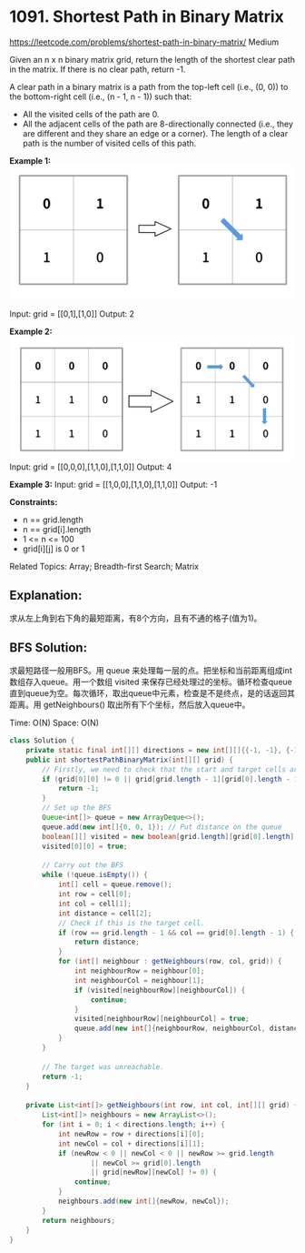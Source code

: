 # 1091. Shortest Path in Binary Matrix
<https://leetcode.com/problems/shortest-path-in-binary-matrix/>
Medium

Given an n x n binary matrix grid, return the length of the shortest clear path in the matrix. If there is no clear path, return -1.

A clear path in a binary matrix is a path from the top-left cell (i.e., (0, 0)) to the bottom-right cell (i.e., (n - 1, n - 1)) such that:

* All the visited cells of the path are 0.
* All the adjacent cells of the path are 8-directionally connected (i.e., they are different and they share an edge or a corner).
The length of a clear path is the number of visited cells of this path.

**Example 1:**
![alt text](../resources/1091_q1.png)

Input: grid = [[0,1],[1,0]]
Output: 2

**Example 2:**
![alt text](../resources/1091_q2.png)
Input: grid = [[0,0,0],[1,1,0],[1,1,0]]
Output: 4

**Example 3:**
Input: grid = [[1,0,0],[1,1,0],[1,1,0]]
Output: -1

**Constraints:**

* n == grid.length
* n == grid[i].length
* 1 <= n <= 100
* grid[i][j] is 0 or 1

Related Topics: Array; Breadth-first Search; Matrix

## Explanation: 
求从左上角到右下角的最短距离，有8个方向，且有不通的格子(值为1)。


## BFS Solution: 
求最短路径一般用BFS。用 queue 来处理每一层的点。把坐标和当前距离组成int数组存入queue。用一个数组 visited 来保存已经处理过的坐标。循环检查queue直到queue为空。每次循环，取出queue中元素，检查是不是终点，是的话返回其距离。用 getNeighbours() 取出所有下个坐标，然后放入queue中。

Time: O(N)
Space: O(N)

```java
class Solution {
    private static final int[][] directions = new int[][]{{-1, -1}, {-1, 0}, {-1, 1}, {0, -1}, {0, 1}, {1, -1}, {1, 0}, {1, 1}};
    public int shortestPathBinaryMatrix(int[][] grid) {
        // Firstly, we need to check that the start and target cells are open.
        if (grid[0][0] != 0 || grid[grid.length - 1][grid[0].length - 1] != 0) {
            return -1;
        }
        // Set up the BFS
        Queue<int[]> queue = new ArrayDeque<>();
        queue.add(new int[]{0, 0, 1}); // Put distance on the queue
        boolean[][] visited = new boolean[grid.length][grid[0].length]; // Used as visited set.
        visited[0][0] = true;
        
        // Carry out the BFS
        while (!queue.isEmpty()) {
            int[] cell = queue.remove();
            int row = cell[0];
            int col = cell[1];
            int distance = cell[2];
            // Check if this is the target cell.
            if (row == grid.length - 1 && col == grid[0].length - 1) {
                return distance;
            }
            for (int[] neighbour : getNeighbours(row, col, grid)) {
                int neighbourRow = neighbour[0];
                int neighbourCol = neighbour[1];
                if (visited[neighbourRow][neighbourCol]) {
                    continue;
                }
                visited[neighbourRow][neighbourCol] = true;
                queue.add(new int[]{neighbourRow, neighbourCol, distance + 1});
            }
        }
        
        // The target was unreachable.
        return -1;  
    }
    
    private List<int[]> getNeighbours(int row, int col, int[][] grid) {
        List<int[]> neighbours = new ArrayList<>();
        for (int i = 0; i < directions.length; i++) {
            int newRow = row + directions[i][0];
            int newCol = col + directions[i][1];
            if (newRow < 0 || newCol < 0 || newRow >= grid.length 
                    || newCol >= grid[0].length
                    || grid[newRow][newCol] != 0) {
                continue;    
            }
            neighbours.add(new int[]{newRow, newCol});
        }
        return neighbours; 
    }
}
```
